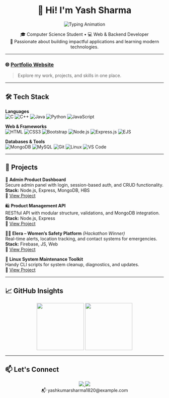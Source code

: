 <h1 align="center">👋 Hi! I'm Yash Sharma</h1>

<p align="center">
  <img src="https://readme-typing-svg.herokuapp.com?font=Fira+Code&size=22&pause=1000&center=true&vCenter=true&width=500&lines=Backend+%26+Web+Developer;CS+Undergrad+%7C+Tech+Enthusiast;Building+Real-World+Solutions;Open+to+Internships+%26+Collaborations" alt="Typing Animation" />
</p>

<p align="center">
  🎓 Computer Science Student • 💻 Web & Backend Developer  
  <br/>
  🚀 Passionate about building impactful applications and learning modern technologies.
</p>

---

### 🌐 [Portfolio Website](https://your-portfolio-link.com)

> Explore my work, projects, and skills in one place.

---

## 🛠️ Tech Stack

**Languages**  
![C](https://img.shields.io/badge/-C-A8B9CC?logo=c&logoColor=000)
![C++](https://img.shields.io/badge/-C++-00599C?logo=cplusplus&logoColor=fff)
![Java](https://img.shields.io/badge/-Java-007396?logo=java&logoColor=fff)
![Python](https://img.shields.io/badge/-Python-3776AB?logo=python&logoColor=fff)
![JavaScript](https://img.shields.io/badge/-JavaScript-F7DF1E?logo=javascript&logoColor=000)

**Web & Frameworks**  
![HTML](https://img.shields.io/badge/-HTML5-E34F26?logo=html5&logoColor=fff)
![CSS3](https://img.shields.io/badge/-CSS3-1572B6?logo=css3&logoColor=fff)
![Bootstrap](https://img.shields.io/badge/-Bootstrap-563D7C?logo=bootstrap&logoColor=fff)
![Node.js](https://img.shields.io/badge/-Node.js-339933?logo=node.js&logoColor=fff)
![Express.js](https://img.shields.io/badge/-Express-black?logo=express&logoColor=white)
![EJS](https://img.shields.io/badge/-EJS-ffffff?logo=javascript&logoColor=black)

**Databases & Tools**  
![MongoDB](https://img.shields.io/badge/-MongoDB-47A248?logo=mongodb&logoColor=fff)
![MySQL](https://img.shields.io/badge/-MySQL-4479A1?logo=mysql&logoColor=fff)
![Git](https://img.shields.io/badge/-Git-F05032?logo=git&logoColor=fff)
![Linux](https://img.shields.io/badge/-Linux-FCC624?logo=linux&logoColor=000)
![VS Code](https://img.shields.io/badge/-VS%20Code-007ACC?logo=visual-studio-code&logoColor=fff)

---

## 🚀 Projects

🔐 **Admin Product Dashboard**  
Secure admin panel with login, session-based auth, and CRUD functionality.  
**Stack:** Node.js, Express, MongoDB, HBS  
📂 [View Project](https://github.com/yash-kumarsharma/admin-product-dashboard)

🛍️ **Product Management API**  
RESTful API with modular structure, validations, and MongoDB integration.  
**Stack:** Node.js, Express  
📂 [View Project](https://github.com/yash-kumarsharma/product-management-api)

👩‍💻 **Elera – Women’s Safety Platform** *(Hackathon Winner)*  
Real-time alerts, location tracking, and contact systems for emergencies.  
**Stack:** Firebase, JS, Web  
📂 [View Project](https://github.com/yash-kumarsharma/elera)

🧰 **Linux System Maintenance Toolkit**  
Handy CLI scripts for system cleanup, diagnostics, and updates.  
📂 [View Project](https://github.com/yash-kumarsharma/linux-toolkit)

---

## 📈 GitHub Insights

<p align="center">
  <img src="https://github-readme-stats.vercel.app/api?username=yash-kumarsharma&show_icons=true&theme=radical" height="150" />
  <img src="https://github-readme-stats.vercel.app/api/top-langs/?username=yash-kumarsharma&layout=compact&theme=radical" height="150" />
</p>

---

## 📫 Let's Connect

<p align="center">
  <a href="https://linkedin.com/in/yash-sharma-877460290">
    <img src="https://img.shields.io/badge/-LinkedIn-0077B5?style=flat&logo=linkedin&logoColor=white" />
  </a>
  <a href="https://leetcode.com/yash_kumarsharma">
    <img src="https://img.shields.io/badge/-LeetCode-FFA116?style=flat&logo=leetcode&logoColor=white" />
  </a>
  <br />
  📬 yashkumarsharma1820@example.com
</p>
